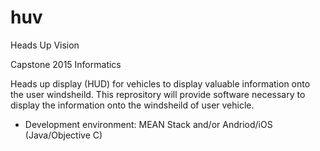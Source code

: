 huv
===

Heads Up Vision


Capstone 2015 Informatics

Heads up display (HUD) for vehicles to display valuable information onto the user windsheild. This reprository will provide
software necessary to display the information onto the windsheild of user vehicle.

* Development environment: MEAN Stack and/or Andriod/iOS (Java/Objective C)

